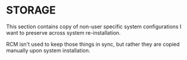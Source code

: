 # STORAGE

This section contains copy of non-user specific system configurations I want to preserve across system re-installation.

RCM isn't used to keep those things in sync, but rather they are copied manually upon system installation.
